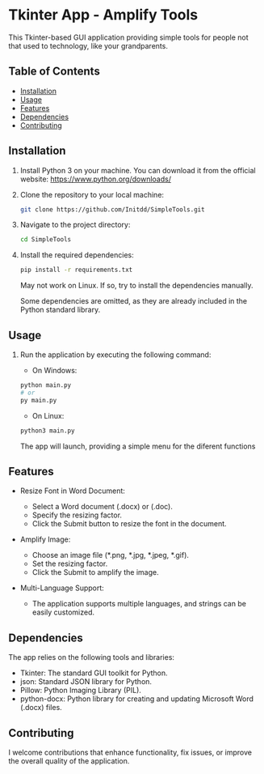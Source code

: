 # Tkinter App - Amplify Tools

This Tkinter-based GUI application providing simple tools for
people not that used to technology, like your grandparents.


## Table of Contents

- [Installation](#installation)
- [Usage](#usage)
- [Features](#features)
- [Dependencies](#dependencies)
- [Contributing](#contributing)

## Installation

1. Install Python 3 on your machine. You can download it from the official website: https://www.python.org/downloads/

2. Clone the repository to your local machine:

    ```bash
    git clone https://github.com/Initdd/SimpleTools.git
    ```

3. Navigate to the project directory:

    ```bash
    cd SimpleTools
    ```

4. Install the required dependencies:

    ```bash
    pip install -r requirements.txt
    ```
    May not work on Linux. If so, try to install the dependencies manually.

    Some dependencies are omitted, as they are already included in the Python standard library.


## Usage

1. Run the application by executing the following command:

    * On Windows:

    ```bash
    python main.py 
    # or
    py main.py
    ```

    * On Linux:
    
    ```bash
    python3 main.py
    ```

    The app will launch, providing a simple menu for the diferent functions

## Features

* Resize Font in Word Document:  
    - Select a Word document (.docx) or (.doc).
    - Specify the resizing factor.
    - Click the Submit button to resize the font in the document.

* Amplify Image:  
    - Choose an image file (*.png, *.jpg, *.jpeg, *.gif).
    - Set the resizing factor.  
    - Click the Submit to amplify the image.

* Multi-Language Support:  
    - The application supports multiple languages, and strings can be easily customized.

## Dependencies

The app relies on the following tools and libraries:

* Tkinter: The standard GUI toolkit for Python.
* json: Standard JSON library for Python.
* Pillow: Python Imaging Library (PIL).
* python-docx: Python library for creating and updating Microsoft Word (.docx) files.

## Contributing

I welcome contributions that enhance functionality, fix issues, or improve the overall quality of the application.

